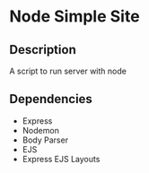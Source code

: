 # Node Simple Site

## Description
A script to run server with node

## Dependencies
- Express
- Nodemon
- Body Parser
- EJS
- Express EJS Layouts
